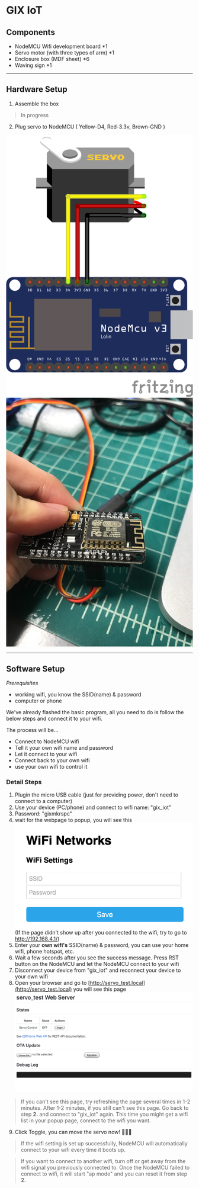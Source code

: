 # GIX IoT
## Components
- NodeMCU Wifi development board *1
- Servo motor (with three types of arm) *1
- Enclosure box (MDF sheet) *6
- Waving sign *1
---
## Hardware Setup
1. Assemble the box
> In progress
2. Plug servo to NodeMCU ( Yellow-D4, Red-3.3v, Brown-GND )

![Servo Breadboard](./assets/servo_bb.png)
![Servo Real](./assets/servo_real.png)

---
## Software Setup
*Prerequisites*
- working wifi, you know the SSID(name) & password
- computer or phone

We've already flashed the basic program, all you need to do is follow the below steps and connect it to your wifi.

The process will be...
- Connect to NodeMCU wifi
- Tell it your own wifi name and password
- Let it connect to your wifi
- Connect back to your own wifi
- use your own wifi to control it

### Detail Steps
1. Plugin the micro USB cable (just for providing power, don't need to connect to a computer)
2. Use your device (PC/phone) and connect to wifi name: "gix_iot"
3. Password: "gixmkrspc"
4. wait for the webpage to popup, you will see this
![ap_screenshot](./assets/ap_screenshot.png)
(If the page didn't show up after you connected to the wifi, try to go to http://192.168.4.1/)
5. Enter your **own wifi's** SSID(name) & password,
 you can use your home wifi, phone hotspot, etc.
6. Wait a few seconds after you see the success message. Press RST button on the NodeMCU and let the NodeMCU connect to your wifi
7. Disconnect your device from "gix_iot" and reconnect your device to your own wifi
8. Open your browser and go to [http://servo_test.local](http://servo_test.local) you will see this page
![control_screenshot](./assets/control_screenshot.png)
> If you can't see this page, try refreshing the page several times in 1-2 minutes. After 1-2 minutes, if you still can't see this page. Go back to step **2.** and connect to "gix_iot" again. This time you might get a wifi list in your popup page, connect to the wifi you want.
9. Click Toggle, you can move the servo now! 👏👏👏
> If the wifi setting is set up successfully, NodeMCU will automatically connect to your wifi every time it boots up.

> If you want to connect to another wifi, turn off or get away from the wifi signal you previously connected to. Once the NodeMCU failed to connect to wifi, it will start "ap mode" and you can reset it from step **2.**